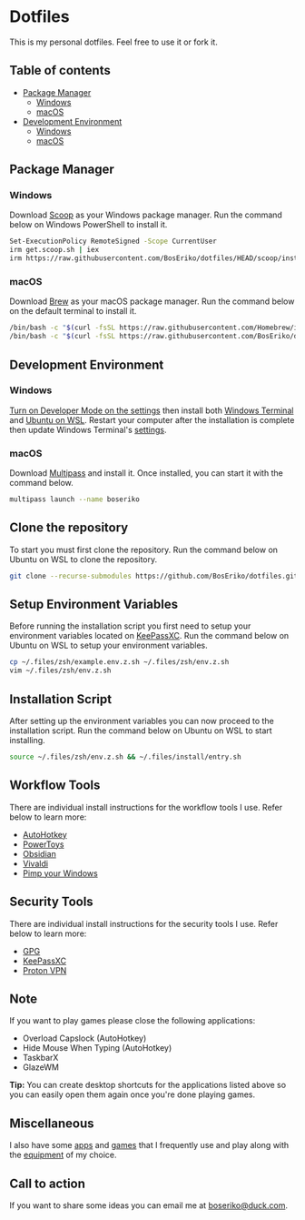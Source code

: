 # Dotfiles
This is my personal dotfiles. Feel free to use it or fork it.

## Table of contents
- [Package Manager](#package-manager)
    - [Windows](#windows)
    - [macOS](#macos)
- [Development Environment](#development-environment)
    - [Windows](#windows-1)
    - [macOS](#macos-1)

## Package Manager
### Windows
Download [Scoop](https://scoop.sh/) as your Windows package manager. Run the command below on Windows PowerShell to install it.
``` sh
Set-ExecutionPolicy RemoteSigned -Scope CurrentUser
irm get.scoop.sh | iex
irm https://raw.githubusercontent.com/BosEriko/dotfiles/HEAD/scoop/install.sh | iex
```
### macOS
Download [Brew](https://brew.sh) as your macOS package manager. Run the command below on the default terminal to install it.
``` sh
/bin/bash -c "$(curl -fsSL https://raw.githubusercontent.com/Homebrew/install/HEAD/install.sh)"
/bin/bash -c "$(curl -fsSL https://raw.githubusercontent.com/BosEriko/dotfiles/HEAD/brew/install.sh)"
```

## Development Environment
### Windows
[Turn on Developer Mode on the settings](markdown/enable-developer-mode.md) then install both [Windows Terminal](https://apps.microsoft.com/store/detail/windows-terminal/9N0DX20HK701) and [Ubuntu on WSL](https://ubuntu.com/tutorials/install-ubuntu-on-wsl2-on-windows-10#1-overview). Restart your computer after the installation is complete then update Windows Terminal's [settings](windows-terminal/settings.json).
### macOS
Download [Multipass](https://multipass.run/install) and install it. Once installed, you can start it with the command below.
```sh
multipass launch --name boseriko
```

## Clone the repository
To start you must first clone the repository. Run the command below on Ubuntu on WSL to clone the repository.
``` sh
git clone --recurse-submodules https://github.com/BosEriko/dotfiles.git ~/.files
```

## Setup Environment Variables
Before running the installation script you first need to setup your environment variables located on [KeePassXC](markdown/readme/keepassxc.md). Run the command below on Ubuntu on WSL to setup your environment variables.
``` sh
cp ~/.files/zsh/example.env.z.sh ~/.files/zsh/env.z.sh
vim ~/.files/zsh/env.z.sh
```

## Installation Script
After setting up the environment variables you can now proceed to the installation script. Run the command below on Ubuntu on WSL to start installing.
``` sh
source ~/.files/zsh/env.z.sh && ~/.files/install/entry.sh
```

## Workflow Tools
There are individual install instructions for the workflow tools I use. Refer below to learn more:
- [AutoHotkey](markdown/readme/autohotkey.md)
- [PowerToys](markdown/readme/powertoys.md)
- [Obsidian](markdown/readme/obsidian.md)
- [Vivaldi](markdown/readme/vivaldi.md)
- [Pimp your Windows](markdown/readme/pimp-your-windows.md)

## Security Tools
There are individual install instructions for the security tools I use. Refer below to learn more:
- [GPG](markdown/readme/gpg.md)
- [KeePassXC](markdown/readme/keepassxc.md)
- [Proton VPN](markdown/readme/proton-vpn.md)

## Note
If you want to play games please close the following applications:

- Overload Capslock (AutoHotkey)
- Hide Mouse When Typing (AutoHotkey)
- TaskbarX
- GlazeWM

**Tip:** You can create desktop shortcuts for the applications listed above so you can easily open them again once you're done playing games.

## Miscellaneous
I also have some [apps](markdown/apps.md) and [games](markdown/games.md) that I frequently use and play along with the [equipment](markdown/equipment.md) of my choice.

## Call to action
If you want to share some ideas you can email me at boseriko@duck.com.
